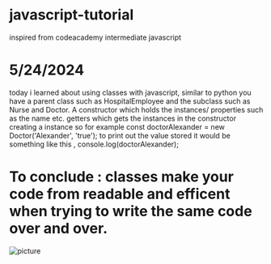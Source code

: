 # javascript-tutorial
inspired from codeacademy intermediate javascript 
# 5/24/2024
today i learned about using classes with javascript, similar to python you have a parent class such as HospitalEmployee and the subclass such as Nurse and Doctor. 
A constructor which holds the instances/ properties such as the name etc.
getters which gets the instances in the constructor 
creating a instance so for example const doctorAlexander = new Doctor('Alexander', 'true');
to print out the value stored it would be something like this , console.log(doctorAlexander);

# To conclude : classes make your code from readable and efficent when trying to write the same code over and over. 

![picture](https://github.com/antonioa6608/javascript-tutorial/assets/90696477/a513b8f5-bdb8-4591-ba32-6862463e6320)
